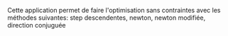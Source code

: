 Cette application permet de faire l'optimisation sans contraintes avec les méthodes suivantes: step descendentes, newton, newton modifiée, direction conjuguée
